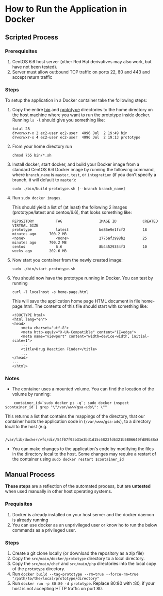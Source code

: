 # How to Run the Application in Docker

## Scripted Process

### Prerequisites
1. CentOS 6.6 host server (other Red Hat derivatives may also work, but have not been tested).
2. Server must allow outbound TCP traffic on ports 22, 80 and 443 and accept return traffic 

### Steps

To setup the application in a Docker container take the following steps:

1. Copy the entire [bin](bin) and [prototype](prototype) directories to the home directory on the host machine where you want to run the prototype inside docker.  Running `ls -l` should give you something like:
    ```
    total 28
    drwxrwxr-x 2 ec2-user ec2-user  4096 Jul  2 19:49 bin
    drwxrwxr-x 4 ec2-user ec2-user  4096 Jul  2 19:13 prototype
    ```
2. From your home directory run
    ```
    chmod 755 bin/*.sh
    ```
3. Install docker, start docker, and build your Docker image from a 
   standard CentOS 6.6 Docker image by running the following command,
   where `branch_name` is `master`, `test`, or `integration` (if you
   don't specify a branch, it will default to `master`):
    ```
    sudo ./bin/build-prototype.sh [--branch branch_name]
    ```
4. Run `sudo docker images`.
   
    This should yield a list of (at least) the following 2 images (prototype/latest and centos/6.6), that looks something like:
    ```
    REPOSITORY          TAG                 IMAGE ID            CREATED             VIRTUAL SIZE
    prototype           latest              be86e9e1fcf2        18 minutes ago      700.2 MB
    <none>              <none>              2775af3998b2        25 minutes ago      700.2 MB
    centos              6.6                 8b44529354f3        10 weeks ago        202.6 MB
    ```
5. Now start you container from the newly created image:
    ```
    sudo ./bin/start-prototype.sh
    ```
6. You should now have the prototype running in Docker. 
   You can test by running 
    ```
    curl -l localhost -o home-page.html
    ```
    This will save the application home page HTML document in file home-page.html. The contents of this file should start with something like:
    ```
    <!DOCTYPE html>
    <html lang="en">
    <head>
        <meta charset="utf-8">
        <meta http-equiv="X-UA-Compatible" content="IE=edge">
        <meta name="viewport" content="width=device-width, initial-scale=1">
        ...
        <title>Drug Reaction Finder</title>
        ...
    </head>
    ...
    </html>
    ```

### Notes

* The container uses a mounted volume. You can find the location of the volume by running:
```
    container_id=`sudo docker ps -q`; sudo docker inspect $container_id | grep "\"/var/www/gsa-ads\": \""
```
   This returns a list that contains the mappings of the directory, that our container hosts the application code in (`/var/www/gsa-ads`), to a directory local to the host (e.g. 
```
   /var/lib/docker/vfs/dir/54f07f93b31e3bd1d15c6823fd6321b5806649fd89b88c6305c750043b750b4b
```
* You can make changes to the application's code by modifying the files in the directory local to the host. Some changes may require a restart of the container using `sudo docker restart $container_id`


## Manual Process

**These steps** are a reflection of the automated process, but are **untested** when used manually in other host operating systems.

### Prequisites

1. Docker is already installed on your host server and the docker daemon is already running
2. You can use docker as an unprivileged user or know ho to run the below commands as a privileged user.

### Steps

1. Create a git clone locally (or download the repository as a zip file)
2. Copy the `src/main/docker/prototype` directory to a local directory.
3. Copy the `src/main/chef` and `src/main/php` directories into the local copy of the `prototype` directory.
4. Run `docker build --tag=prototype --rm=true --force-rm=true "/path/to/the/local/prototype/directory"`
5. Run `docker run -p 80:80 -d prototype`.
   Replace 80:80 with <your host HTTP port>:80, if your host is not accepting HTTP traffic on port 80.


